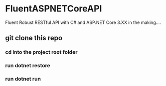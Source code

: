 # FluentASPNETCoreAPI
Fluent Robust RESTful API with C# and ASP.NET Core 3.XX in the making....

## git clone this repo

### cd into the project root folder

### run dotnet restore 

### run dotnet run

